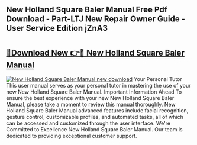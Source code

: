## New Holland Square Baler Manual Free Pdf Download - Part-LTJ New Repair Owner Guide - User Service Edition jZnA3

# <h2><a href="http://bc96602.oget.top/?id=New+Holland+Square+Baler+Manual">🔗Download New 👉🔴 New Holland Square Baler Manual</a></h2>

[![New Holland Square Baler Manual new download](https://i.imgur.com/5g1atiW.png)](http://bc96602.oget.top/?id=New+Holland+Square+Baler+Manual)
Your Personal Tutor This user manual serves as your personal tutor in mastering the use of your new New Holland Square Baler Manual. Important Information Ahead To ensure the best experience with your new New Holland Square Baler Manual, please take a moment to review this manual thoroughly. New Holland Square Baler Manual advanced features include facial recognition, gesture control, customizable profiles, and automated tasks, all of which can be accessed and customized through the user interface. We're Committed to Excellence New Holland Square Baler Manual. Our team is dedicated to providing exceptional customer support.
